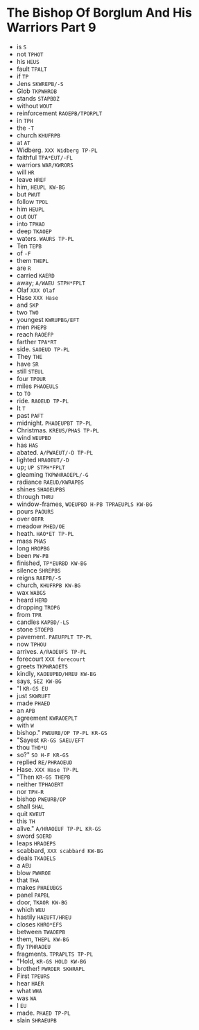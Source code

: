 # The Bishop Of Borglum And His Warriors Part 9

* is `S`
* not `TPHOT`
* his `HEUS`
* fault `TPALT`
* if `TP`
* Jens `SKWREPB/-S`
* Glob `TKPWHROB`
* stands `STAPBDZ`
* without `WOUT`
* reinforcement `RAOEPB/TPORPLT`
* in `TPH`
* the `-T`
* church `KHUFRPB`
* at `AT`
* Widberg. `XXX Widberg TP-PL`
* faithful `TPA*EUT/-FL`
* warriors `WAR/KWRORS`
* will `HR`
* leave `HREF`
* him, `HEUPL KW-BG`
* but `PWUT`
* follow `TPOL`
* him `HEUPL`
* out `OUT`
* into `TPHAO`
* deep `TKAOEP`
* waters. `WAURS TP-PL`
* Ten `TEPB`
* of `-F`
* them `THEPL`
* are `R`
* carried `KAERD`
* away; `A/WAEU STPH*FPLT`
* Olaf `XXX Olaf`
* Hase `XXX Hase`
* and `SKP`
* two `TWO`
* youngest `KWRUPBG/EFT`
* men `PHEPB`
* reach `RAOEFP`
* farther `TPA*RT`
* side. `SAOEUD TP-PL`
* They `THE`
* have `SR`
* still `STEUL`
* four `TPOUR`
* miles `PHAOEULS`
* to `TO`
* ride. `RAOEUD TP-PL`
* It `T`
* past `PAFT`
* midnight. `PHAOEUPBT TP-PL`
* Christmas. `KREUS/PHAS TP-PL`
* wind `WEUPBD`
* has `HAS`
* abated. `A/PWAEUT/-D TP-PL`
* lighted `HRAOEUT/-D`
* up; `UP STPH*FPLT`
* gleaming `TKPWHRAOEPL/-G`
* radiance `RAEUD/KWRAPBS`
* shines `SHAOEUPBS`
* through `THRU`
* window-frames, `WOEUPBD H-PB TPRAEUPLS KW-BG`
* pours `PAOURS`
* over `OEFR`
* meadow `PHED/OE`
* heath. `HAO*ET TP-PL`
* mass `PHAS`
* long `HROPBG`
* been `PW-PB`
* finished, `TP*EURBD KW-BG`
* silence `SHREPBS`
* reigns `RAEPB/-S`
* church, `KHUFRPB KW-BG`
* wax `WABGS`
* heard `HERD`
* dropping `TROPG`
* from `TPR`
* candles `KAPBD/-LS`
* stone `STOEPB`
* pavement. `PAEUFPLT TP-PL`
* now `TPHOU`
* arrives. `A/RAOEUFS TP-PL`
* forecourt `XXX forecourt`
* greets `TKPWRAOETS`
* kindly, `KAOEUPBD/HREU KW-BG`
* says, `SEZ KW-BG`
* "I `KR-GS EU`
* just `SKWRUFT`
* made `PHAED`
* an `APB`
* agreement `KWRAOEPLT`
* with `W`
* bishop." `PWEURB/OP TP-PL KR-GS`
* "Sayest `KR-GS SAEU/EFT`
* thou `THO*U`
* so?" `SO H-F KR-GS`
* replied `RE/PHRAOEUD`
* Hase. `XXX Hase TP-PL`
* "Then `KR-GS THEPB`
* neither `TPHAOERT`
* nor `TPH-R`
* bishop `PWEURB/OP`
* shall `SHAL`
* quit `KWEUT`
* this `TH`
* alive." `A/HRAOEUF TP-PL KR-GS`
* sword `SOERD`
* leaps `HRAOEPS`
* scabbard, `XXX scabbard KW-BG`
* deals `TKAOELS`
* a `AEU`
* blow `PWHROE`
* that `THA`
* makes `PHAEUBGS`
* panel `PAPBL`
* door, `TKAOR KW-BG`
* which `WEU`
* hastily `HAEUFT/HREU`
* closes `KHRO*EFS`
* between `TWAOEPB`
* them, `THEPL KW-BG`
* fly `TPHRAOEU`
* fragments. `TPRAPLTS TP-PL`
* "Hold, `KR-GS HOLD KW-BG`
* brother! `PWROER SKHRAPL`
* First `TPEURS`
* hear `HAER`
* what `WHA`
* was `WA`
* I `EU`
* made. `PHAED TP-PL`
* slain `SHRAEUPB`

